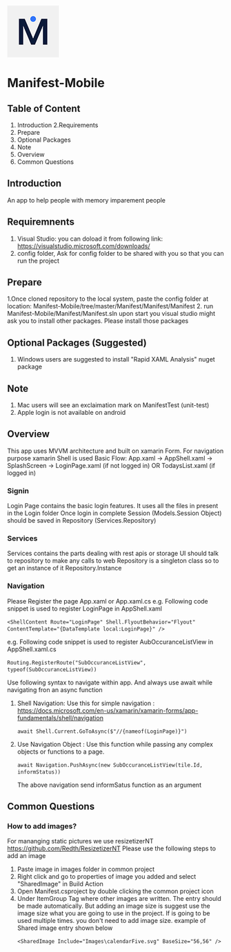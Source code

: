 ![Manifest](https://github.com/infinite-options/Manifest-Mobile/blob/master/Manifest/Manifest/Manifest.iOS/Assets.xcassets/AppIcon.appiconset/Icon120.png)
# Manifest-Mobile

## Table of Content
1. Introduction
2.Requirements
3. Prepare
4. Optional Packages
5. Note
6. Overview
7. Common Questions

## Introduction
An app to help people with memory imparement people

## Requiremnents
1. Visual Studio: you can doload it from following link: https://visualstudio.microsoft.com/downloads/
2. config folder, Ask for config folder to be shared with you so that you can run the project

## Prepare
1.Once cloned repository to the local system, paste the config folder at location: Manifest-Mobile/tree/master/Manifest/Manifest/Manifest
2. run Manifest-Mobile/Manifest/Manifest.sln upon start you visual studio might ask you to install other packages. Please install those packages

## Optional Packages (Suggested)
1. Windows users are suggested to install "Rapid XAML Analysis" nuget package

## Note
1. Mac users will see an exclaimation mark on ManifestTest (unit-test)
2. Apple login is not available on android

## Overview
This app uses MVVM architecture and built on xamarin Form. For navigation purpose xamarin Shell is used
Basic Flow: App.xaml -> AppShell.xaml -> SplashScreen -> LoginPage.xaml (if not logged in) OR TodaysList.xaml (if logged in)

### Signin
Login Page contains the basic login features. It uses all the files in present in the Login folder
Once login in complete Session (Models.Session Object) should be saved in Repository (Services.Repository)

### Services
Services contains the parts dealing with rest apis or storage
UI should talk to repository to make any calls to web
Repository is a singleton class so to get an instance of it Repository.Instance

### Navigation
Please Register the page App.xaml or App.xaml.cs
e.g. Following code snippet is used to register LoginPage in AppShell.xaml
```
<ShellContent Route="LoginPage" Shell.FlyoutBehavior="Flyout" ContentTemplate="{DataTemplate local:LoginPage}" />
```
e.g. Following code snippet is used to register AubOccuranceListView in AppShell.xaml.cs
```
Routing.RegisterRoute("SubOccuranceListView", typeof(SubOccuranceListView))
```
Use following syntax to navigate within app. And always use await while navigating fron an async function
1. Shell Navigation: Use this for simple navigation : https://docs.microsoft.com/en-us/xamarin/xamarin-forms/app-fundamentals/shell/navigation
    ```
    await Shell.Current.GoToAsync($"//{nameof(LoginPage)}")
    ```
2. Use Navigation Object : Use this function while passing any complex objects or functions to a page. 
    ```
    await Navigation.PushAsync(new SubOccuranceListView(tile.Id, informStatus))
    ```
    The above navigation send informSatus function as an argument
    
## Common Questions
### How to add images?
For mananging static pictures we use resizetizerNT https://github.com/Redth/ResizetizerNT
Please use the following steps to add an image
1. Paste image in images folder in common project
2. Right click and go to properties of image you added and select "SharedImage" in Build Action
3. Open Manifest.csproject by double clicking the common project icon
4. Under ItemGroup Tag where other images are written. The entry should be made automatically. But adding an image size is suggest use the image size what you are going to use in the project. If is going to be used multiple times. you don't need to add image size. example of Shared image entry shown below
    ```
    <SharedImage Include="Images\calendarFive.svg" BaseSize="56,56" />
    ```
